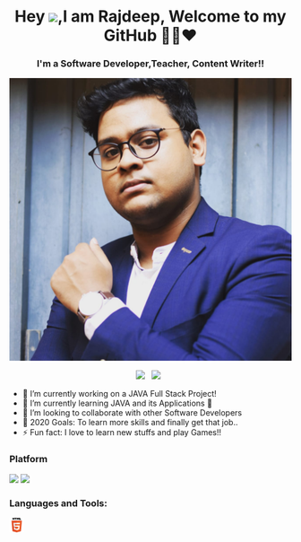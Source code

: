 <h1 align="center">Hey <img src="https://raw.githubusercontent.com/soumyadip007/soumyadip007/master/Hi.gif" width="40px" />,I am Rajdeep, Welcome to my GitHub 👨‍💻❤️</h1>
 <h3 align="center">I'm a Software Developer,Teacher, Content Writer!!</h3>

<img src="https://github.com/Rajdp07/Rajdp07/blob/master/Me/profile.jpeg" >
<p align="center">
<a href="https://www.linkedin.com/in/rajdeep-majumder-845266178/"><img height="30" src="https://raw.githubusercontent.com/soumyadip007/soumyadip007/master/img/social/l.png"></a>&nbsp;&nbsp;
<a href="https://medium.com/@rajdeepmajumder925"><img height="30" src="https://raw.githubusercontent.com/soumyadip007/soumyadip007/master/img/social/mm.png"></a>&nbsp;&nbsp;

- 🔭 I’m currently working on a JAVA Full Stack Project!
- 🌱 I’m currently learning JAVA and its Applications 🤣
- 👯 I’m looking to collaborate with other Software Developers
- 🥅 2020 Goals: To learn more skills and finally get that job..
- ⚡ Fun fact: I love to learn new stuffs and play Games!!

### Platform
<code><img src="https://raw.githubusercontent.com/soumyadip007/soumyadip007/master/img/platform/linux.png" height="30"></code>
<code><img src="https://raw.githubusercontent.com/soumyadip007/soumyadip007/master/img/platform/windows.jpg" height="30"></code>

### Languages and Tools:

<img align="left" alt="HTML5" width="26px" src="https://raw.githubusercontent.com/github/explore/80688e429a7d4ef2fca1e82350fe8e3517d3494d/topics/html/html.png" />
